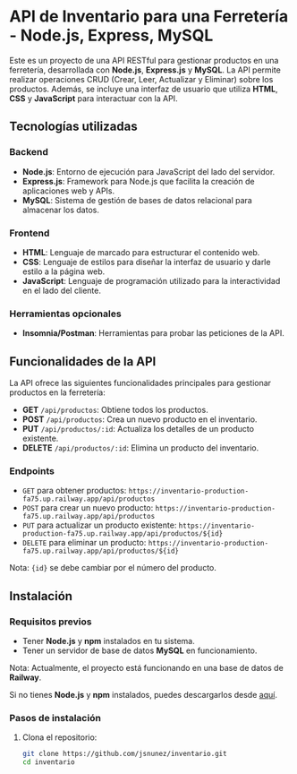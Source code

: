 # API de Inventario para una Ferretería - Node.js, Express, MySQL

Este es un proyecto de una API RESTful para gestionar productos en una ferretería, desarrollada con **Node.js**, **Express.js** y **MySQL**. La API permite realizar operaciones CRUD (Crear, Leer, Actualizar y Eliminar) sobre los productos. Además, se incluye una interfaz de usuario que utiliza **HTML**, **CSS** y **JavaScript** para interactuar con la API.

## Tecnologías utilizadas

### Backend

- **Node.js**: Entorno de ejecución para JavaScript del lado del servidor.
- **Express.js**: Framework para Node.js que facilita la creación de aplicaciones web y APIs.
- **MySQL**: Sistema de gestión de bases de datos relacional para almacenar los datos.

### Frontend

- **HTML**: Lenguaje de marcado para estructurar el contenido web.
- **CSS**: Lenguaje de estilos para diseñar la interfaz de usuario y darle estilo a la página web.
- **JavaScript**: Lenguaje de programación utilizado para la interactividad en el lado del cliente.

### Herramientas opcionales

- **Insomnia/Postman**: Herramientas para probar las peticiones de la API.

## Funcionalidades de la API

La API ofrece las siguientes funcionalidades principales para gestionar productos en la ferretería:

- **GET** `/api/productos`: Obtiene todos los productos.
- **POST** `/api/productos`: Crea un nuevo producto en el inventario.
- **PUT** `/api/productos/:id`: Actualiza los detalles de un producto existente.
- **DELETE** `/api/productos/:id`: Elimina un producto del inventario.

### Endpoints

- `GET` para obtener productos: `https://inventario-production-fa75.up.railway.app/api/productos`
- `POST` para crear un nuevo producto: `https://inventario-production-fa75.up.railway.app/api/productos`
- `PUT` para actualizar un producto existente: `https://inventario-production-fa75.up.railway.app/api/productos/${id}`
- `DELETE` para eliminar un producto: `https://inventario-production-fa75.up.railway.app/api/productos/${id}`

Nota: `{id}` se debe cambiar por el número del producto.

## Instalación

### Requisitos previos

- Tener **Node.js** y **npm** instalados en tu sistema.
- Tener un servidor de base de datos **MySQL** en funcionamiento.

Nota: Actualmente, el proyecto está funcionando en una base de datos de **Railway**.

Si no tienes **Node.js** y **npm** instalados, puedes descargarlos desde [aquí](https://nodejs.org).

### Pasos de instalación

1. Clona el repositorio:

   ```bash
   git clone https://github.com/jsnunez/inventario.git
   cd inventario